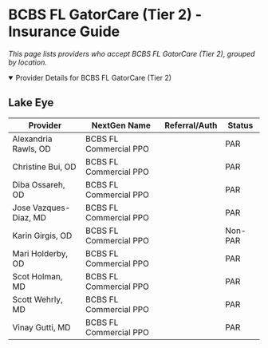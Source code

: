 # BCBS FL GatorCare (Tier 2) - Insurance Guide

*This page lists providers who accept BCBS FL GatorCare (Tier 2), grouped by location.*

<details open><summary>Provider Details for BCBS FL GatorCare (Tier 2)</summary>

## Lake Eye 

| Provider | NextGen Name | Referral/Auth | Status |
|----------|-------------|--------------|--------|
| Alexandria Rawls, OD | BCBS FL Commercial PPO |  | PAR |
| Christine Bui, OD | BCBS FL Commercial PPO |  | PAR |
| Diba Ossareh, OD | BCBS FL Commercial PPO |  | PAR |
| Jose Vazques-Diaz, MD | BCBS FL Commercial PPO |  | PAR |
| Karin Girgis, OD | BCBS FL Commercial PPO |  | Non-PAR |
| Mari Holderby, OD | BCBS FL Commercial PPO |  | PAR |
| Scot Holman, MD | BCBS FL Commercial PPO |  | PAR |
| Scott Wehrly, MD | BCBS FL Commercial PPO |  | PAR |
| Vinay Gutti, MD | BCBS FL Commercial PPO |  | PAR |

</details>

